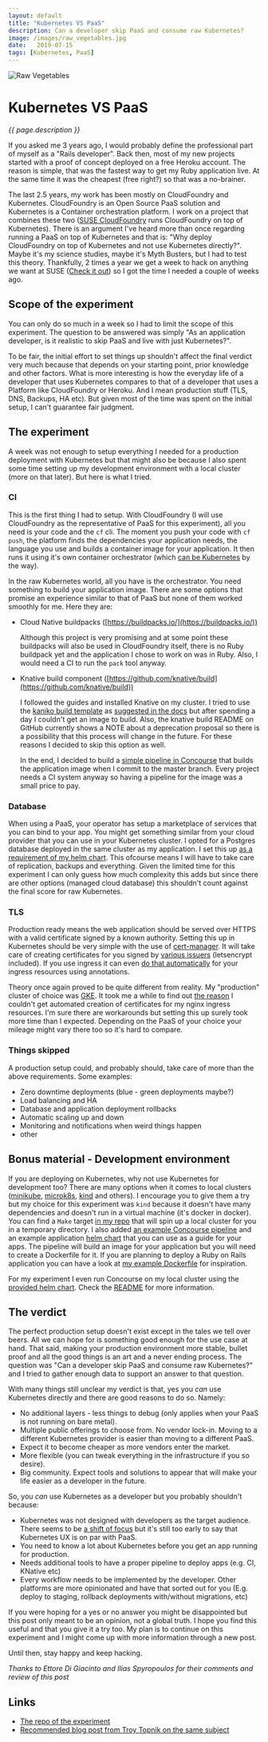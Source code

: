 ```yaml
---
layout: default
title: "Kubernetes VS PaaS"
description: Can a developer skip PaaS and consume raw Kubernetes?
image: /images/raw_vegetables.jpg
date:   2019-07-15
tags: [Kubernetes, PaaS]
---
```


![Raw Vegetables](/images/raw_vegetables.jpg)

# Kubernetes VS PaaS
_{{ page.description }}_

If you asked me 3 years ago, I would probably define the professional part of myself as a "Rails developer". Back then, most of my new projects started with a proof of concept deployed on a free Heroku account. The reason is simple, that was the fastest way to get my Ruby application live. At the same time it was the cheapest (free right?) so that was a no-brainer.

The last 2.5 years, my work has been mostly on CloudFoundry and Kubernetes. CloudFoundry is an Open Source PaaS solution and Kubernetes is a Container orchestration platform. I work on a project that combines these two ([SUSE CloudFoundry](https://github.com/suse/scf) runs CloudFoundry on top of Kubernetes). There is an argument I've heard more than once regarding running a PaaS on top of Kubernetes and that is: "Why deploy CloudFoundry on top of Kubernetes and not use Kubernetes directly?". Maybe it's my science studies, maybe it's Myth Busters, but I had to test this theory. Thankfully, 2 times a year we get a week to hack on anything we want at SUSE ([Check it out](https://hackweek.suse.com/)) so I got the time I needed a couple of weeks ago.

## Scope of the experiment

You can only do so much in a week so I had to limit the scope of this experiment. The question to be answered was simply "As an application developer, is it realistic to skip PaaS and live with just Kubernetes?".

To be fair, the initial effort to set things up shouldn't affect the final verdict very much because that depends on your starting point, prior knowledge and other factors. What is more interesting is how the everyday life of a developer that uses Kubernetes compares to that of a developer that uses a Platform like CloudFoundry or Heroku. And I mean production stuff (TLS, DNS, Backups, HA etc). But given most of the time was spent on the initial setup, I can't guarantee fair judgment.

## The experiment

A week was not enough to setup everything I needed for a production deployment with Kubernetes but that might also be because I also spent some time setting up my development environment with a local cluster (more on that later). But here is what I tried.

### CI

This is the first thing I had to setup. With CloudFoundry (I will use CloudFoundry as the representative of PaaS for this experiment), all you need is your code and the `cf` cli. The moment you push your code with `cf push`, the platform finds the dependencies your application needs, the language you use and builds a container image for your application. It then runs it using it's own container orchestrator (which [can be Kubernetes](https://www.cloudfoundry.org/project-eirini/) by the way).

In the raw Kubernetes world, all you have is the orchestrator. You need something to build your application image. There are some options that promise an experience similar to that of PaaS but none of them worked smoothly for me. Here they are:

- Cloud Native buildpacks ([https://buildpacks.io/](https://buildpacks.io/))

  Although this project is very promising and at some point these buildpacks will also be used in CloudFoundry itself, there is no Ruby buildpack yet and the application I chose to work on was in Ruby. Also, I would need a CI to run the `pack` tool anyway.

- Knative build component ([https://github.com/knative/build](https://github.com/knative/build))

  I followed the guides and installed Knative on my cluster. I tried to use the [kaniko build template](https://github.com/knative/build-templates/tree/master/kaniko) as [suggested in the docs](https://knative.dev/docs/build/build-templates/#example-template) but after spending a day I couldn't get an image to build. Also, the knative build README on GitHub currently shows a NOTE about a deprecation proposal so there is a possibility that this process will change in the future. For these reasons I decided to skip this option as well.

  In the end, I decided to build a [simple pipeline in Concourse](https://github.com/jimmykarily/kubaas/tree/master/examples/concourse_pipeline) that builds the application image when I commit to the master branch. Every project needs a CI system anyway so having a pipeline for the image was a small price to pay.

### Database

When using a PaaS, your operator has setup a marketplace of services that you can bind to your app. You might get something similar from your cloud provider that you can use in your Kubernetes cluster. I opted for a Postgres database deployed in the same cluster as my application. I set this up [as a requirement of my helm chart](https://github.com/jimmykarily/kubaas/blob/master/examples/app-helm/requirements.yaml#L2). This ofcourse means I will have to take care of replication, backups and everything. Given the limited time for this experiment I can only guess how much complexity this adds but since there are other options (managed cloud database) this shouldn't count against the final score for raw Kubernetes.

### TLS

Production ready means the web application should be served over HTTPS with a valid certificate signed by a known authority. Setting this up in Kubernetes should be very simple with the use of [cert-manager](https://docs.cert-manager.io/en/latest/). It will take care of creating certificates for you signed by [various issuers](https://docs.cert-manager.io/en/latest/tasks/issuers/index.html#supported-issuer-types) (letsencrypt included). If you use ingress it can even [do that automatically](https://docs.cert-manager.io/en/latest/tasks/issuing-certificates/ingress-shim.html) for your ingress resources using annotations.

Theory once again proved to be quite different from reality. My "production" cluster of choice was [GKE](https://cloud.google.com/kubernetes-engine/). It took me a while to find out [the reason](https://github.com/jetstack/cert-manager/issues/1666) I couldn't get automated creation of certificates for my nginx ingress resources. I'm sure there are workarounds but setting this up surely took more time than I expected. Depending on the PaaS of your choice your mileage might vary there too so it's hard to compare.

### Things skipped

A production setup could, and probably should, take care of more than the above requirements. Some examples:

- Zero downtime deployments (blue - green deployments maybe?)
- Load balancing and HA
- Database and application deployment rollbacks
- Automatic scaling up and down
- Monitoring and notifications when weird things happen
- other

## Bonus material - Development environment

If you are deploying on Kubernetes, why not use Kubernetes for development too? There are many options when it comes to local clusters ([minikube](https://kubernetes.io/docs/setup/learning-environment/minikube/), [microk8s](https://microk8s.io/), [kind](https://github.com/kubernetes-sigs/kind) and others). I encourage you to give them a try but my choice for this experiment was `kind` because it doesn't have many dependencies and doesn't run in a virtual machine (it's docker in docker). You can find a `Make` target [in my repo](https://github.com/jimmykarily/kubaas/blob/master/Makefile#L4) that will spin up a local cluster for you in a temporary directory. I also added [an example Concourse pipeline](https://github.com/jimmykarily/kubaas/tree/master/examples/concourse_pipeline) and an example application [helm chart](https://github.com/jimmykarily/kubaas/tree/master/examples/app-helm) that you can use as a guide for your apps. The pipeline will build an image for your application but you will need to create a Dockerfile for it. If you are planning to deploy a Ruby on Rails application you can have a look at [my example Dockerfile](https://github.com/jimmykarily/kubaas/blob/master/examples/RoR_Dockerfile) for inspiration.

For my experiment I even run Concourse on my local cluster using the [provided helm chart](https://github.com/helm/charts/tree/master/stable/concourse). Check the [README](https://github.com/jimmykarily/kubaas#automation---ci) for more information.

## The verdict

The perfect production setup doesn't exist except in the tales we tell over beers. All we can hope for is something good enough for the use case at hand. That said, making your production environment more stable, bullet proof and all the good things is an art and a never ending process. The question was "Can a developer skip PaaS and consume raw Kubernetes?" and I tried to gather enough data to support an answer to that question.

With many things still unclear my verdict is that, yes you *can* use Kubernetes directly and there are good reasons to do so. Namely:

- No additional layers - less things to debug (only applies when your PaaS is not running on bare metal).
- Multiple public offerings to choose from. No vendor lock-in. Moving to a different Kubernetes provider is easier than moving to a different PaaS.
- Expect it to become cheaper as more vendors enter the market.
- More flexible (you can tweak everything in the infrastructure if you so desire).
- Big community. Expect tools and solutions to appear that will make your life easier as a developer in the future.

So, you *can* use Kubernetes as a developer but you probably shouldn't because:

- Kubernetes was not designed with developers as the target audience. There seems to be [a shift of focus](https://github.com/google/kf) but it's still too early to say that Kubernetes UX is on par with PaaS.
- You need to know a lot about Kubernetes before you get an app running for production.
- Needs additional tools to have a proper pipeline to deploy apps (e.g. CI, KNative etc)
- Every workflow needs to be implemented by the developer. Other platforms are more opinionated and have that sorted out for you (E.g. deploy to staging, rollback deployments with/without migrations, etc)

If you were hoping for a yes or no answer you might be disappointed but this post only meant to be an opinion, not a global truth. I hope you find this useful and that you give it a try too. My plan is to continue on this experiment and I might come up with more information through a new post.

Until then, stay happy and keep hacking.

_Thanks to Ettore Di Giacinto and Ilias Spyropoulos for their comments and review of this post_

## Links

- [The repo of the experiment](https://github.com/jimmykarily/kubaas)
- [Recommended blog post from Troy Topnik on the same subject](https://www.suse.com/c/the-holy-grail-of-paas-on-kubernetes/)

